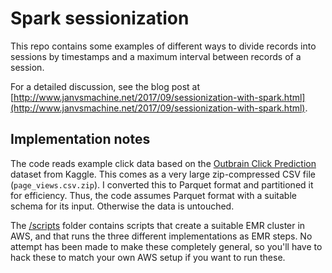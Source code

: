 # Spark sessionization

This repo contains some examples of different ways to divide records into sessions by timestamps and a maximum
interval between records of a session.

For a detailed discussion, see the blog post at [http://www.janvsmachine.net/2017/09/sessionization-with-spark.html](http://www.janvsmachine.net/2017/09/sessionization-with-spark.html).

## Implementation notes

The code reads example click data based on the [Outbrain Click Prediction](https://www.kaggle.com/c/outbrain-click-prediction) dataset
from Kaggle. This comes as a very large zip-compressed CSV file (`page_views.csv.zip`). I converted this to Parquet format and partitioned it for efficiency.
Thus, the code assumes Parquet format with a suitable schema for its input. Otherwise the data is untouched.

The [/scripts](/scripts) folder contains scripts that create a suitable EMR cluster in AWS, and that runs the three different
implementations as EMR steps. No attempt has been made to make these completely general, so you'll have to hack these
to match your own AWS setup if you want to run these.
